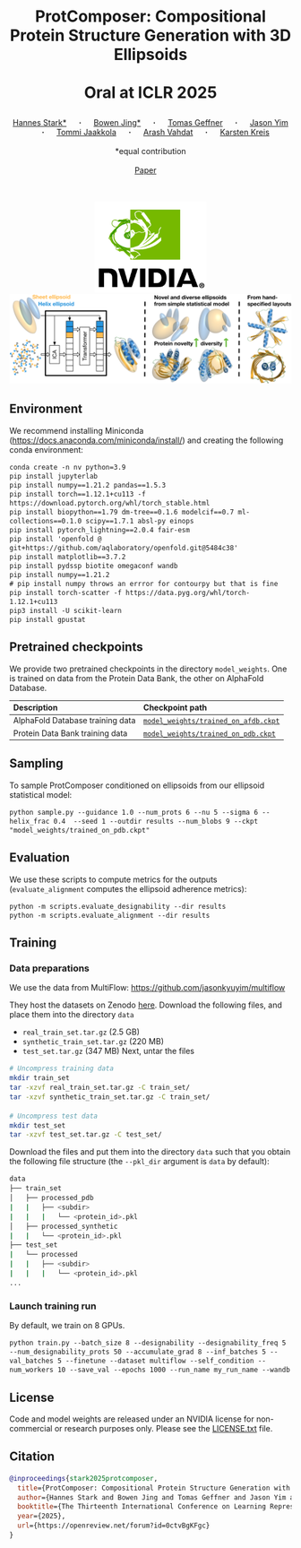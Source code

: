 # <p align="center">ProtComposer: Compositional Protein Structure Generation with 3D Ellipsoids <br><br> Oral at ICLR 2025</p>

<div align="center">
  <a href="https://hannes-stark.com/" target="_blank">Hannes&nbsp;Stark*</a> &emsp; <b>&middot;</b> &emsp;
  <a href="https://people.csail.mit.edu/bjing/" target="_blank">Bowen&nbsp;Jing*</a> &emsp; <b>&middot;</b> &emsp;
  <a href="https://tomasgeffner.github.io/" target="_blank">Tomas&nbsp;Geffner</a> &emsp; <b>&middot;</b> &emsp;
  <a href="https://people.csail.mit.edu/jyim/" target="_blank">Jason&nbsp;Yim</a> &emsp; <b>&middot;</b> &emsp;
  <a href="https://people.csail.mit.edu/tommi/" target="_blank">Tommi&nbsp;Jaakkola</a> &emsp; <b>&middot;</b> &emsp;
  <a href="http://latentspace.cc/" target="_blank">Arash&nbsp;Vahdat</a> &emsp; <b>&middot;</b> &emsp;
  <a href="https://karstenkreis.github.io/" target="_blank">Karsten&nbsp;Kreis</a>
  <br> <br>
  *equal contribution <br> <br>
  <a href="https://openreview.net/forum?id=0ctvBgKFgc" target="_blank">Paper</a> &emsp;
</div>
<br><br>
<p align="center">
    <img width="200" alt="Animation" src="assets/image.png"/>
    <img width="750" alt="Animation" src="assets/fig1.png"/>
</p>

## Environment

We recommend installing Miniconda (https://docs.anaconda.com/miniconda/install/) and creating the following conda environment:
```shell script
conda create -n nv python=3.9
pip install jupyterlab
pip install numpy==1.21.2 pandas==1.5.3
pip install torch==1.12.1+cu113 -f https://download.pytorch.org/whl/torch_stable.html
pip install biopython==1.79 dm-tree==0.1.6 modelcif==0.7 ml-collections==0.1.0 scipy==1.7.1 absl-py einops
pip install pytorch_lightning==2.0.4 fair-esm
pip install 'openfold @ git+https://github.com/aqlaboratory/openfold.git@5484c38'
pip install matplotlib==3.7.2
pip install pydssp biotite omegaconf wandb
pip install numpy==1.21.2
# pip install numpy throws an errror for contourpy but that is fine
pip install torch-scatter -f https://data.pyg.org/whl/torch-1.12.1+cu113
pip3 install -U scikit-learn
pip install gpustat
``` 

## Pretrained checkpoints

We provide two pretrained checkpoints in the directory `model_weights`. One is trained on data from the Protein Data Bank, the other on AlphaFold Database.

| Description | Checkpoint path |
|:----------|:----------|
| AlphaFold Database training data | [`model_weights/trained_on_afdb.ckpt`](model_weights/trained_on_afdb.ckpt) |
| Protein Data Bank training data  | [`model_weights/trained_on_pdb.ckpt`](`model_weights/trained_on_pdb.ckpt`) |

## Sampling

To sample ProtComposer conditioned on ellipsoids from our ellipsoid statistical model:

```shell script
python sample.py --guidance 1.0 --num_prots 6 --nu 5 --sigma 6 --helix_frac 0.4  --seed 1 --outdir results --num_blobs 9 --ckpt "model_weights/trained_on_pdb.ckpt"
```

## Evaluation

We use these scripts to compute metrics for the outputs (`evaluate_alignment` computes the ellipsoid adherence metrics):
```shell script
python -m scripts.evaluate_designability --dir results
python -m scripts.evaluate_alignment --dir results
```


## Training


### Data preparations

We use the data from MultiFlow: https://github.com/jasonkyuyim/multiflow

They host the datasets on Zenodo [here](https://zenodo.org/records/10714631?token=eyJhbGciOiJIUzUxMiJ9.eyJpZCI6IjJjMTk2YjlmLTM4OTUtNGVhYi1hODcxLWE1ZjExOTczY2IzZiIsImRhdGEiOnt9LCJyYW5kb20iOiI4MDY5ZDUzYjVjMTNhNDllMDYxNmI3Yjc2NjcwYjYxZiJ9.C2eZZmRu-nu7H330G-DkV5kttfjYB3ANozdOMNm19uPahvtLrDRvd_4Eqlyb7lp24m06e4OHhHQ4zlj68S1O_A).
Download the following files, and place them into the directory `data`
* `real_train_set.tar.gz` (2.5 GB)
* `synthetic_train_set.tar.gz` (220 MB)
* `test_set.tar.gz` (347 MB)
Next, untar the files
```bash
# Uncompress training data
mkdir train_set
tar -xzvf real_train_set.tar.gz -C train_set/
tar -xzvf synthetic_train_set.tar.gz -C train_set/

# Uncompress test data
mkdir test_set
tar -xzvf test_set.tar.gz -C test_set/
```

Download the files and put them into the directory `data` such that you obtain the following file structure (the `--pkl_dir` argument is `data` by default):
```bash
data
├── train_set
│   ├── processed_pdb
|   |   ├── <subdir>
|   |   |   └── <protein_id>.pkl
│   ├── processed_synthetic
|   |   └── <protein_id>.pkl
├── test_set
|   └── processed
|   |   ├── <subdir>
|   |   |   └── <protein_id>.pkl
...
```

### Launch training run

By default, we train on 8 GPUs.

```shell script
python train.py --batch_size 8 --designability --designability_freq 5 --num_designability_prots 50 --accumulate_grad 8 --inf_batches 5 --val_batches 5 --finetune --dataset multiflow --self_condition --num_workers 10 --save_val --epochs 1000 --run_name my_run_name --wandb
```

## License

Code and model weights are released under an NVIDIA license for non-commercial or research purposes only. Please see the [LICENSE.txt](https://github.com/NVlabs/protcomposer/blob/main/LICENSE.txt) file.


## Citation


```bib
@inproceedings{stark2025protcomposer,
  title={ProtComposer: Compositional Protein Structure Generation with 3D Ellipsoids},
  author={Hannes Stark and Bowen Jing and Tomas Geffner and Jason Yim and Tommi Jaakkola and Arash Vahdat and Karsten Kreis},
  booktitle={The Thirteenth International Conference on Learning Representations (ICLR)},
  year={2025},
  url={https://openreview.net/forum?id=0ctvBgKFgc}
}
```
